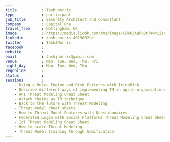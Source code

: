 ```yaml
---
title           : Tash Norris
type            : participant
job_title       : Security Architect and Consutlant
company         : Capital One
travel_from     : Nottingham, UK
image           : https://media.licdn.com/dms/image/C5603AQFuOt74wYiizA/profile-displayphoto-shrink_200_200/0?e=1532563200&v=beta&t=ZkjP_z-J-sZ6YPImKXIOiz6Gv0WpYkFmtdiHPxUipC0
linkedin        : tash-norris-4019892b/
twitter         : TashJNorris
facebook        :
website         :
email           : tashjnorris@gmail.com
venue           : Mon, Tue, Wed, Thu, Fri
night_day       : Mon, Tue, Wed, Thu
regonline       :
status          :
sessions        :
    - Using a Rules Engine and Risk Patterns with IriusRisk
    - Describe different ways of implementing TM in agile organisations
    - API Threat Modeling Cheat Sheet
    - Attack chains as TM technique
    - Back to the future with Threat Modeling
    - Threat model cheat sheets
    - How to Threat Model Features with Questionnaires
    - Federated Login with Social Platforms Threat Modeling Cheat Sheet
    - IoT Threat Modeling Cheat Sheet
    - How to scale Threat Modeling.
    - Threat Model training through Gamification
---
```

